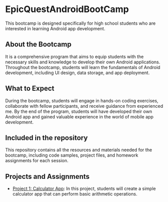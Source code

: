 # EpicQuestAndroidBootCamp

This bootcamp is designed specifically for high school students who are interested in learning Android app development. 

## About the Bootcamp

It is a comprehensive program that aims to equip students with the necessary skills and knowledge to develop their own Android applications. Throughout the bootcamp, students will learn the fundamentals of Android development, including UI design, data storage, and app deployment.

## What to Expect

During the bootcamp, students will engage in hands-on coding exercises, collaborate with fellow participants, and receive guidance from experienced me. By the end of the program, students will have developed their own Android app and gained valuable experience in the world of mobile app development.

## Included in the repository

This repository contains all the resources and materials needed for the bootcamp, including code samples, project files, and homework assignments for each session.

## Projects and Assignments

- [Project 1: Calculator App](/CalculatorApp): In this project, students will create a simple calculator app that can perform basic arithmetic operations.

